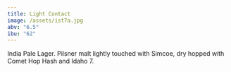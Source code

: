 ```yaml
---
title: Light Contact
image: /assets/ist7a.jpg
abv: "6.5"
ibu: "62"
---
```

India Pale Lager. Pilsner malt lightly touched with Simcoe, dry hopped with Comet Hop Hash and Idaho 7.